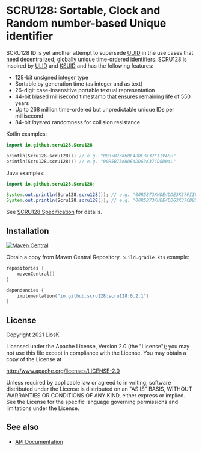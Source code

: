 # SCRU128: Sortable, Clock and Random number-based Unique identifier

SCRU128 ID is yet another attempt to supersede [UUID] in the use cases that need
decentralized, globally unique time-ordered identifiers. SCRU128 is inspired by
[ULID] and [KSUID] and has the following features:

- 128-bit unsigned integer type
- Sortable by generation time (as integer and as text)
- 26-digit case-insensitive portable textual representation
- 44-bit biased millisecond timestamp that ensures remaining life of 550 years
- Up to 268 million time-ordered but unpredictable unique IDs per millisecond
- 84-bit _layered_ randomness for collision resistance

Kotlin examples:

```kotlin
import io.github.scru128.Scru128

println(Scru128.scru128()) // e.g. "00R5B73KHDE4DDE3K37FIIVA8H"
println(Scru128.scru128()) // e.g. "00R5B73KHDE4DDG3K37CD8D04L"
```

Java examples:

```java
import io.github.scru128.Scru128;

System.out.println(Scru128.scru128()); // e.g. "00R5B73KHDE4DDE3K37FIIVA8H"
System.out.println(Scru128.scru128()); // e.g. "00R5B73KHDE4DDG3K37CD8D04L"
```

See [SCRU128 Specification] for details.

[uuid]: https://en.wikipedia.org/wiki/Universally_unique_identifier
[ulid]: https://github.com/ulid/spec
[ksuid]: https://github.com/segmentio/ksuid
[scru128 specification]: https://github.com/scru128/spec

## Installation

[![Maven Central](https://img.shields.io/maven-central/v/io.github.scru128/scru128.svg?label=Maven%20Central)](https://search.maven.org/search?q=g:%22io.github.scru128%22%20AND%20a:%22scru128%22)

Obtain a copy from Maven Central Repository. `build.gradle.kts` example:

```kotlin
repositories {
    mavenCentral()
}

dependencies {
    implementation("io.github.scru128:scru128:0.2.1")
}
```

## License

Copyright 2021 LiosK

Licensed under the Apache License, Version 2.0 (the "License"); you may not use
this file except in compliance with the License. You may obtain a copy of the
License at

http://www.apache.org/licenses/LICENSE-2.0

Unless required by applicable law or agreed to in writing, software distributed
under the License is distributed on an "AS IS" BASIS, WITHOUT WARRANTIES OR
CONDITIONS OF ANY KIND, either express or implied. See the License for the
specific language governing permissions and limitations under the License.

## See also

- [API Documentation](https://scru128.github.io/java/docs/)
